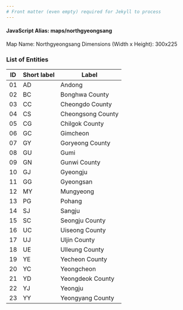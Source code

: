 ```yaml
---
# Front matter (even empty) required for Jekyll to process
---
```


#### JavaScript Alias: maps/northgyeongsang

Map Name: Northgyeongsang
Dimensions (Width x Height): 300x225






### List of Entities

ID | Short label | Label
---|---|---|
01|AD|Andong
02|BC|Bonghwa County
03|CC|Cheongdo County
04|CS|Cheongsong County
05|CG|Chilgok County
06|GC|Gimcheon
07|GY|Goryeong County
08|GU|Gumi
09|GN|Gunwi County
10|GJ|Gyeongju
11|GG|Gyeongsan
12|MY|Mungyeong
13|PG|Pohang
14|SJ|Sangju
15|SC|Seongju County
16|UC|Uiseong County
17|UJ|Uljin County
18|UE|Ulleung County
19|YE|Yecheon County
20|YC|Yeongcheon
21|YD|Yeongdeok County
22|YJ|Yeongju
23|YY|Yeongyang County